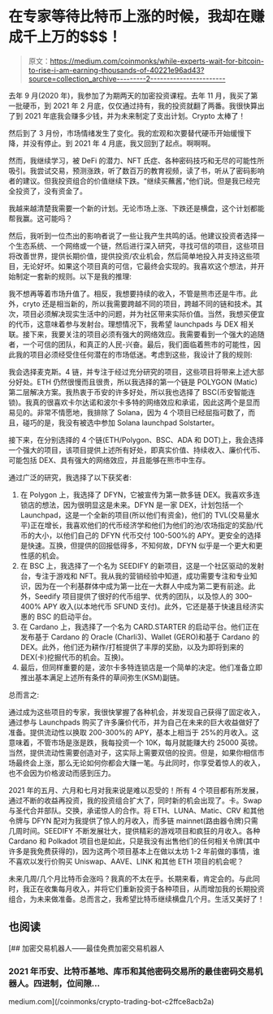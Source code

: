 # 在专家等待比特币上涨的时候，我却在赚成千上万的$$$！

> 原文：<https://medium.com/coinmonks/while-experts-wait-for-bitcoin-to-rise-i-am-earning-thousands-of-40221e96ad43?source=collection_archive---------2----------------------->

去年 9 月(2020 年)，我参加了为期两天的加密投资课程。去年 11 月，我买了第一批硬币，到 2021 年 2 月底，仅仅通过持有，我的投资就翻了两番。我很快算出了到 2021 年底我会赚多少钱，并为未来制定了支出计划。Crypto 太棒了！

然后到了 3 月份，市场情绪发生了变化。我的宏观和次要替代硬币开始缓慢下降，并没有停止。到 2021 年 4 月底，我又回到了起点。啊啊啊。

然而，我继续学习，被 DeFi 的潜力、NFT 氏症、各种密码技巧和无尽的可能性所吸引。我尝试交易，预测涨跌，听了数百万的教育视频，读了书，听从了密码影响者的建议。但我投资组合的价值继续下跌。“继续买蘸酱，”他们说。但是我已经完全投资了，没有资金了。

我越来越清楚我需要一个新的计划。无论市场上涨、下跌还是横盘，这个计划都能帮我赢。这可能吗？

然后，我听到一位杰出的影响者说了一些让我产生共鸣的话。他建议投资者选择一个生态系统、一个网络或一个链，然后进行深入研究，寻找可信的项目，这些项目将改善世界，提供长期价值，提供投资/农业机会，然后简单地投入并支持这些项目，无论好坏。如果这个项目真的可信，它最终会实现的。我喜欢这个想法，并开始制定一套新的规则。以下是我的推理:

我不想再等着市场升值了。相反，我想要持续的收入，不管是熊市还是牛市。此外，cryto 还是相当新的，所以我需要跨越不同的项目，跨越不同的链和技术。其次，项目必须解决现实生活中的问题，并为社区带来实际价值。当然，我想买便宜的代币，这意味着参与发射台。理想情况下，我希望 launchpads 与 DEX 相关联。接下来，我要关注的项目必须有强大的网络效应。我需要看到一个强大的追随者，一个可信的团队，和真正的人民-兴奋。最后，我们面临着熊市的可能性，因此我的项目必须经受住任何潜在的市场低迷。考虑到这些，我设计了我的规则:

我会选择麦克斯。4 链，并专注于经过充分研究的项目，这些项目将带来上述大部分好处。ETH 仍然很慢而且很贵，所以我选择的第一个链是 POLYGON (Matic)第二层解决方案。我热衷于币安的许多好处，所以我也选择了 BSC(币安智能连锁)。我真的很喜欢卡尔达诺和波尔卡多特的网络效应和承诺，因此这两个是显而易见的。非常不情愿地，我排除了 Solana，因为 4 个项目已经屈指可数了，而且，碰巧的是，我没有被选中参加 Solana launchpad Solstarter。

接下来，在分别选择的 4 个链(ETH/Polygon、BSC、ADA 和 DOT)上，我会选择一个强大的项目，该项目提供上述所有好处，即真实价值、持续收入、廉价代币、可能包括 DEX、具有强大的网络效应，并且能够在熊市中生存。

通过广泛的研究，我选择了以下获奖者:

1.  在 Polygon 上，我选择了 DFYN，它被宣传为第一款多链 DEX。我喜欢多连锁店的想法，因为很明显这是未来。DFYN 是一家 DEX，计划包括一个 Launchpad，这是一个全新的项目(所以他们有资金)，他们的 TVL(交易量水平)正在增长，我喜欢他们的代币经济学和他们为他们的池/农场指定的奖励/代币的大小，以他们自己的 DFYN 代币交付 100-500%的 APY。更安全的选择是快速。互换，但提供的回报低得多，不知何故，DFYN 似乎是一个更大和更性感的机会。
2.  在 BSC 上，我选择了一个名为 SEEDIFY 的新项目，这是一个社区驱动的发射台，专注于游戏和 NFT。我从我的营销经验中知道，成功需要专注和专业知识，因为在一个利基群体中成为第一比在一大群人中成为第二更有前途。此外，Seedify 项目提供了很好的代币组学、优秀的团队，以及惊人的 300–400% APY 收入(以本地代币 SFUND 支付)。此外，它还是基于快速且经济实惠的 BSC 的启动平台。
3.  在 Cardano 上，我选择了一个名为 CARD.STARTER 的启动平台。他们正在发布基于 Cardano 的 Oracle (Charli3)、Wallet (GERO)和基于 Cardano 的 DEX。此外，他们还为耕作/打桩提供了丰厚的奖励，以及为即将到来的 DEX(卡)挖掘代币的机会。互换)。
4.  最后，但同样重要的是，波尔卡多特连锁店是一个简单的决定。他们准备立即推出基本满足上述所有条件的草间弥生(KSM)副链。

总而言之:

通过成为这些项目的专家，我很快掌握了各种机会，并发现自己获得了固定收入，通过参与 Launchpads 购买了许多廉价代币，并为自己在未来的巨大收益做好了准备。提供流动性以换取 200-300%的 APY，基本上相当于 25%的月收入。这意味着，不管市场是涨是跌，我每投资一个 10K，每月就能赚大约 25000 英镑。当然，提供流动性需要创造对子，这实际上需要双倍的投资。但是，如果你相信市场最终会上涨，那么无论如何你都会大赚一笔。与此同时，你享受着惊人的收入，也不会因为价格波动而感到压力。

2021 年的五月、六月和七月对我来说是难以忍受的！所有 4 个项目都有所发展，通过不断的收益再投资，我的投资组合扩大了，同时新的机会出现了。卡。Swap 与圣代合并部队。交换，承诺惊人的合作。将 ETH、LUNA、Matic、CRV 和其他令牌与 DFYN 配对为我提供了惊人的月收入，而多链 mainnet(路由器令牌)只需几周时间。SEEDIFY 不断发展壮大，提供精彩的游戏项目和疯狂的月收入。各种 Cardano 和 Polkadot 项目也是如此，只是我没有出售他们的任何相关令牌(其中许多是我免费获得的)，因为这两个项目基本上在做以太坊 1-2 年前做的事情，谁不喜欢以发行价购买 Uniswap、AAVE、LINK 和其他 ETH 项目的机会呢？

未来几周/几个月比特币会涨吗？我真的不太在乎。长期来看，肯定会的。与此同时，我正在收集每月收入，并将它们重新投资于各种项目，从而增加我的长期投资组合，为未来做准备。总而言之，我希望比特币继续横盘几个月。生活又美好了！

## 也阅读

[](/coinmonks/crypto-trading-bot-c2ffce8acb2a) [## 加密交易机器人——最佳免费加密交易机器人

### 2021 年币安、比特币基地、库币和其他密码交易所的最佳密码交易机器人。四进制，位间隙…

medium.com](/coinmonks/crypto-trading-bot-c2ffce8acb2a)